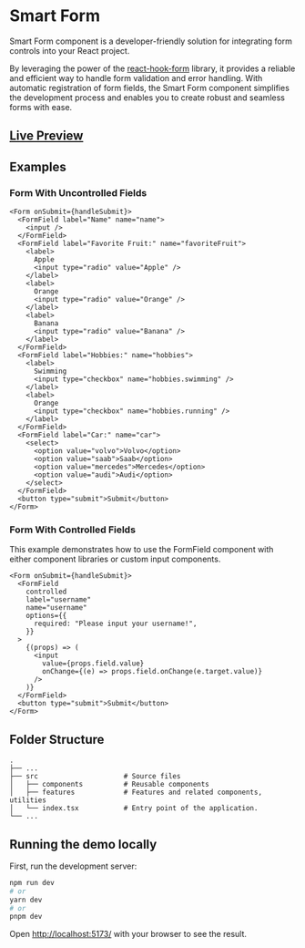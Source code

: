 # Smart Form

Smart Form component is a developer-friendly solution for integrating form controls into your React project.

By leveraging the power of the [react-hook-form](https://react-hook-form.com/) library, it provides a reliable and efficient way to handle form validation and error handling. With automatic registration of form fields, the Smart Form component simplifies the development process and enables you to create robust and seamless forms with ease.

## [Live Preview](https://smart-form-demo.netlify.app/)

## Examples

### Form With Uncontrolled Fields

```tsx
<Form onSubmit={handleSubmit}>
  <FormField label="Name" name="name">
    <input />
  </FormField>
  <FormField label="Favorite Fruit:" name="favoriteFruit">
    <label>
      Apple
      <input type="radio" value="Apple" />
    </label>
    <label>
      Orange
      <input type="radio" value="Orange" />
    </label>
    <label>
      Banana
      <input type="radio" value="Banana" />
    </label>
  </FormField>
  <FormField label="Hobbies:" name="hobbies">
    <label>
      Swimming
      <input type="checkbox" name="hobbies.swimming" />
    </label>
    <label>
      Orange
      <input type="checkbox" name="hobbies.running" />
    </label>
  </FormField>
  <FormField label="Car:" name="car">
    <select>
      <option value="volvo">Volvo</option>
      <option value="saab">Saab</option>
      <option value="mercedes">Mercedes</option>
      <option value="audi">Audi</option>
    </select>
  </FormField>
  <button type="submit">Submit</button>
</Form>
```

### Form With Controlled Fields

This example demonstrates how to use the FormField component with either component libraries or custom input components.

```tsx
<Form onSubmit={handleSubmit}>
  <FormField
    controlled
    label="username"
    name="username"
    options={{
      required: "Please input your username!",
    }}
  >
    {(props) => (
      <input
        value={props.field.value}
        onChange={(e) => props.field.onChange(e.target.value)}
      />
    )}
  </FormField>
  <button type="submit">Submit</button>
</Form>
```

## Folder Structure

    .
    ├── ...
    ├── src                     # Source files
    │   ├── components          # Reusable components
    │   ├── features            # Features and related components, utilities
    │   └── index.tsx           # Entry point of the application.
    └── ...

## Running the demo locally

First, run the development server:

```bash
npm run dev
# or
yarn dev
# or
pnpm dev
```

Open [http://localhost:5173/](http://localhost:5173/) with your browser to see the result.
